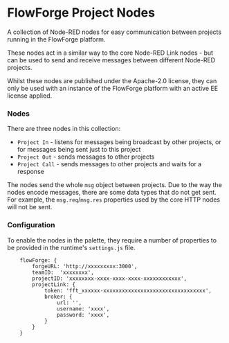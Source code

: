 # FlowForge Project Nodes

A collection of Node-RED nodes for easy communication between projects running
in the FlowForge platform.

These nodes act in a similar way to the core Node-RED Link nodes - but can be
used to send and receive messages between different Node-RED projects.

Whilst these nodes are published under the Apache-2.0 license, they can only be
used with an instance of the FlowForge platform with an active EE license applied.

### Nodes

There are three nodes in this collection:

 - `Project In` - listens for messages being broadcast by other projects, or for
   messages being sent just to this project
 - `Project Out` - sends messages to other projects
 - `Project Call` - sends messages to other projects and waits for a response

The nodes send the whole `msg` object between projects. Due to the way the nodes
encode messages, there are some data types that do not get sent. For example,
the `msg.req`/`msg.res` properties used by the core HTTP nodes will not be sent.

### Configuration

To enable the nodes in the palette, they require a number of properties to be provided
in the runtime's `settings.js` file.

```
    flowForge: {
        forgeURL: 'http://xxxxxxxxx:3000',
        teamID:  'xxxxxxxx',
        projectID: 'xxxxxxxx-xxxx-xxxx-xxxx-xxxxxxxxxxxx',
        projectLink: {
            token: 'fft_xxxxxx-xxxxxxxxxxxxxxxxxxxxxxxxxxxxxxxxx',
            broker: {
                url: '',
                username: 'xxxx',
                password: 'xxxx',
            }
        }
    }
```

